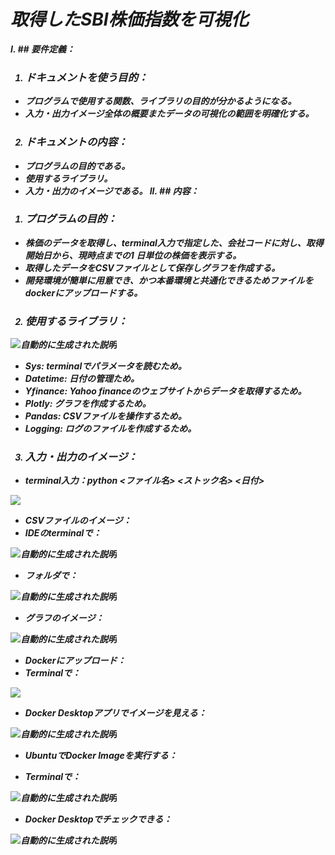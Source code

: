 ﻿# <strong><em>取得したSBI株価指数を可視化<strong><em>


I. ## **要件定義：**
1. ### ドキュメントを使う目的：
- プログラムで使用する関数、ライブラリの目的が分かるようになる。
- 入力・出力イメージ全体の概要またデータの可視化の範囲を明確化する。
2. ### ドキュメントの内容：
- プログラムの目的である。
- 使用するライブラリ。
- 入力・出力のイメージである。
II. ## **内容：**
1. ### プログラムの目的：
- 株価のデータを取得し、terminal入力で指定した、会社コードに対し、取得開始日から、現時点までの1 日単位の株価を表示する。
- 取得したデータをCSVファイルとして保存しグラフを作成する。
- 開発環境が簡単に用意でき、かつ本番環境と共通化できるためファイルをdockerにアップロードする。
2. ### 使用するライブラリ：
![自動的に生成された説明](Aspose.Words.29745a92-1fd2-40bf-91fa-32806e68848b.002.png)

- Sys: terminalでパラメータを読むため。
- Datetime: 日付の管理ため。
- Yfinance: Yahoo financeのウェブサイトからデータを取得するため。
- Plotly: グラフを作成するため。
- Pandas: CSVファイルを操作するため。
- Logging: ログのファイルを作成するため。



3. ### 入力・出力のイメージ：
- terminal入力：python  <ファイル名>  <ストック名>  <日付>

![](Aspose.Words.29745a92-1fd2-40bf-91fa-32806e68848b.003.png)

- CSVファイルのイメージ：
- IDEのterminalで：

![自動的に生成された説明](Aspose.Words.29745a92-1fd2-40bf-91fa-32806e68848b.004.png)

- フォルダで：

![自動的に生成された説明](Aspose.Words.29745a92-1fd2-40bf-91fa-32806e68848b.005.png)

- グラフのイメージ：

![自動的に生成された説明](Aspose.Words.29745a92-1fd2-40bf-91fa-32806e68848b.006.png)

- Dockerにアップロード：
- Terminalで：

![](Aspose.Words.29745a92-1fd2-40bf-91fa-32806e68848b.007.png)

- Docker Desktopアプリでイメージを見える：

![自動的に生成された説明](Aspose.Words.29745a92-1fd2-40bf-91fa-32806e68848b.008.png)

- UbuntuでDocker Imageを実行する：

- Terminalで：

![自動的に生成された説明](Aspose.Words.29745a92-1fd2-40bf-91fa-32806e68848b.009.png)



- Docker Desktopでチェックできる：

![自動的に生成された説明](Aspose.Words.29745a92-1fd2-40bf-91fa-32806e68848b.010.png)





